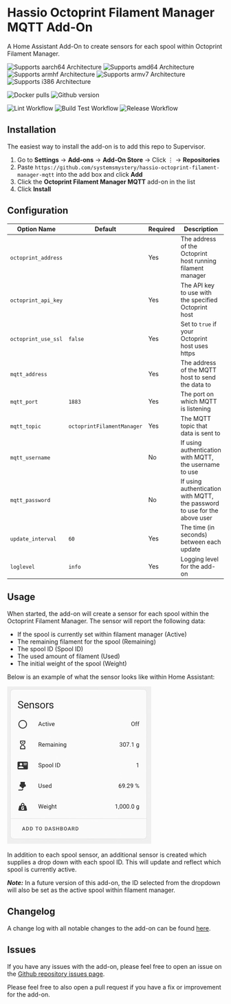 # Hassio Octoprint Filament Manager MQTT Add-On

A Home Assistant Add-On to create sensors for each spool within Octoprint Filament Manager.

![Supports aarch64 Architecture][aarch64-shield] ![Supports amd64 Architecture][amd64-shield] ![Supports armhf Architecture][armhf-shield] ![Supports armv7 Architecture][armv7-shield] ![Supports i386 Architecture][i386-shield]

![Docker pulls][docker-pulls] ![Github version][github-version]

![Lint Workflow][lint-workflow] ![Build Test Workflow][build-test-workflow] ![Release Workflow][release-workflow]

[aarch64-shield]: https://img.shields.io/badge/aarch64-yes-green.svg?style=flat-square
[amd64-shield]: https://img.shields.io/badge/amd64-yes-green.svg?style=flat-square
[armhf-shield]: https://img.shields.io/badge/armhf-yes-green.svg?style=flat-square
[armv7-shield]: https://img.shields.io/badge/armv7-yes-green.svg?style=flat-square
[i386-shield]: https://img.shields.io/badge/i386-yes-green.svg?style=flat-square
[docker-pulls]: https://img.shields.io/docker/pulls/ohheyrj/hassio-addon-octoprint-filament-manager-mqtt-amd64?style=flat-square
[github-version]: https://img.shields.io/github/v/release/systemsmystery/hassio-octoprint-filament-manager-mqtt?style=flat-square
[lint-workflow]: https://img.shields.io/github/workflow/status/systemsmystery/hassio-octoprint-filament-manager-mqtt/Lint?label=lint&style=flat-square
[build-test-workflow]: https://img.shields.io/github/workflow/status/systemsmystery/hassio-octoprint-filament-manager-mqtt/Build%20Test?label=build%20test&style=flat-square
[release-workflow]: https://img.shields.io/github/workflow/status/systemsmystery/hassio-octoprint-filament-manager-mqtt/release?label=release&style=flat-square

## Installation

The easiest way to install the add-on is to add this repo to Supervisor.

1. Go to **Settings** -> **Add-ons** -> **Add-On Store** -> Click ⋮ -> **Repositories**
2. Paste `https://github.com/systemsmystery/hassio-octoprint-filament-manager-mqtt` into the add box and click **Add**
3. Click the **Octoprint Filament Manager MQTT** add-on in the list
4. Click **Install**

## Configuration

| Option Name         | Default                    | Required | Description                                                               | Example                 |
|---------------------|----------------------------|----------|---------------------------------------------------------------------------|-------------------------|
| `octoprint_address` |                            | Yes      | The address of the Octoprint host running filament manager                | `octoprint.example.com` |
| `octoprint_api_key` |                            | Yes      | The API key to use with the specified Octoprint host                      |                         |
| `octoprint_use_ssl` | `false`                    | Yes      | Set to `true` if your Octoprint host uses https                           |                         |
| `mqtt_address`      |                            | Yes      | The address of the MQTT host to send the data to                          | `mqtt.example.com`      |
| `mqtt_port`         | `1883`                     | Yes      | The port on which MQTT is listening                                       |                         |
| `mqtt_topic`        | `octoprintFilamentManager` | Yes      | The MQTT topic that data is sent to                                       |                         |
| `mqtt_username`     |                            | No       | If using authentication with MQTT, the username to use                    |                         |
| `mqtt_password`     |                            | No       | If using authentication with MQTT, the password to use for the above user |                         |
| `update_interval`   | `60`                       | Yes      | The time (in seconds) between each update                                 |                         |
| `loglevel`          | `info`                     | Yes      | Logging level for the add-on                                              |                         |

## Usage

When started, the add-on will create a sensor for each spool within the Octoprint Filament Manager. The sensor will report the following data:

* If the spool is currently set within filament manager (Active)
* The remaining filament for the spool (Remaining)
* The spool ID (Spool ID)
* The used amount of filament (Used)
* The initial weight of the spool (Weight)

Below is an example of what the sensor looks like within Home Assistant:

![Sensor example](./images/sensor.jpg)

In addition to each spool sensor, an additional sensor is created which supplies a drop down with each spool ID. This will update and reflect which spool is currently active.

**_Note:_** In a future version of this add-on, the ID selected from the dropdown will also be set as the active spool within filament manager.

## Changelog

A change log with all notable changes to the add-on can be found [here](CHANGELOG.md).

## Issues

If you have any issues with the add-on, please feel free to open an issue on the [Github repository issues page](https://github.com/systemsmystery/hassio-octoprint-filament-manager-mqtt/issues).

Please feel free to also open a pull request if you have a fix or improvement for the add-on.
